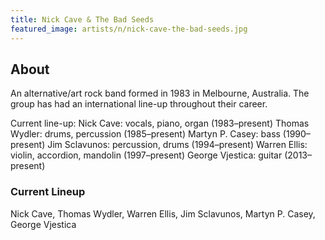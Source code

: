 ```yaml
---
title: Nick Cave & The Bad Seeds
featured_image: artists/n/nick-cave-the-bad-seeds.jpg
---
```

## About

An alternative/art rock band formed in 1983 in Melbourne, Australia. The group has had an international line-up throughout their career.

Current line-up:
Nick Cave: vocals, piano, organ (1983–present)
Thomas Wydler: drums, percussion (1985–present)
Martyn P. Casey: bass (1990–present)
Jim Sclavunos: percussion, drums (1994–present)
Warren Ellis: violin, accordion, mandolin (1997–present)
George Vjestica: guitar (2013–present)

### Current Lineup

Nick Cave, Thomas Wydler, Warren Ellis, Jim Sclavunos, Martyn P. Casey, George Vjestica

